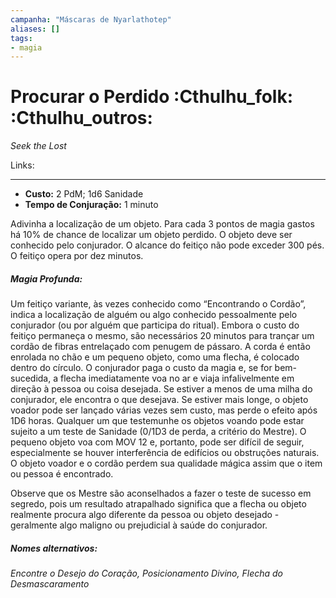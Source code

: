 ```yaml
---
campanha: "Máscaras de Nyarlathotep"
aliases: []
tags: 
- magia
---
```


# Procurar o Perdido :Cthulhu_folk: :Cthulhu_outros:
_Seek the Lost_

Links:

---
-  **Custo:** 2 PdM; 1d6 Sanidade
- **Tempo de Conjuração:** 1 minuto

Adivinha a localização de um objeto. Para cada 3 pontos de magia gastos há 10% de chance de localizar um objeto perdido. O objeto deve ser conhecido pelo conjurador. O alcance do feitiço não pode exceder 300 pés. O feitiço opera por dez minutos.

##### Magia Profunda: 
Um feitiço variante, às vezes conhecido como “Encontrando o Cordão”, indica a localização de alguém ou algo conhecido pessoalmente pelo conjurador (ou por alguém que participa do ritual). Embora o custo do feitiço permaneça o mesmo, são necessários 20 minutos para trançar um cordão de fibras entrelaçado com penugem de pássaro. A corda é então enrolada no chão e um pequeno objeto, como uma flecha, é colocado dentro do círculo. O conjurador paga o custo da magia e, se for bem-sucedida, a flecha imediatamente voa no ar e viaja infalivelmente em direção à pessoa ou coisa desejada. Se estiver a menos de uma milha do conjurador, ele encontra o que desejava. Se estiver mais longe, o objeto voador pode ser lançado várias vezes sem custo, mas perde o efeito após 1D6 horas. Qualquer um que testemunhe os objetos voando pode estar sujeito a um teste de Sanidade (0/1D3 de perda, a critério do Mestre). O pequeno objeto voa com MOV 12 e, portanto, pode ser difícil de seguir, especialmente se houver interferência de edifícios ou obstruções naturais. O objeto voador e o cordão perdem sua qualidade mágica assim que o item ou pessoa é encontrado. 

Observe que os Mestre são aconselhados a fazer o teste de sucesso em segredo, pois um resultado atrapalhado significa que a flecha ou objeto realmente procura algo diferente da pessoa ou objeto desejado - geralmente algo maligno ou prejudicial à saúde do conjurador.

##### Nomes alternativos: 
*Encontre o Desejo do Coração, Posicionamento Divino, Flecha do Desmascaramento*